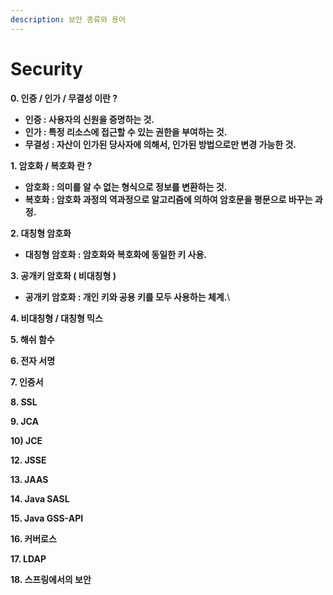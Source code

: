 ```yaml
---
description: 보안 종류와 용어
---
```


# Security

**0. 인증 / 인가 / 무결성 이란 ?**&#x20;

* **인증 : 사용자의 신원을 증명하는 것.**
* **인가 : 특정 리소스에 접근할 수 있는 권한을 부여하는 것.**
* **무결성 : 자산이 인가된 당사자에 의해서, 인가된 방법으로만 변경 가능한 것.**

&#x20;

**1. 암호화 / 복호화 란 ?**&#x20;

* **암호화 : 의미를 알 수 없는 형식으로 정보를 변환하는 것.**
* **복호화 : 암호화 과정의 역과정으로 알고리즘에 의하여 암호문을 평문으로 바꾸는 과정.**

&#x20;

**2. 대칭형 암호화**&#x20;

* **대칭형 암호화 : 암호화와 복호화에 동일한 키 사용.**

&#x20;

**3. 공개키 암호화 ( 비대칭형 )**&#x20;

* **공개키 암호화 : 개인 키와 공용 키를 모두 사용하는 체계.**\


&#x20;

**4. 비대칭형 / 대칭형 믹스**&#x20;

**5. 해쉬 함수**&#x20;

**6. 전자 서명**&#x20;

**7. 인증서**&#x20;

**8. SSL**

**9. JCA** &#x20;

**10) JCE**

**12. JSSE**

**13. JAAS**

**14. Java SASL**

**15. Java GSS-API**

**16. 커버로스**&#x20;

**17. LDAP**&#x20;

**18. 스프링에서의 보안**

